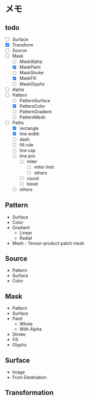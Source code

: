 メモ
====

todo
----

* [ ] Surface
* [x] Transform
* [ ] Source
* [ ] Mask
	+ [ ] MaskAlpha
	+ [x] MaskPaint
	+ [ ] MaskStroke
	+ [x] MaskFill
	+ [ ] MaskGlyphs
* [ ] Alpha
* [ ] Pattern
	+ [ ] PatternSurface
	+ [x] PatternColor
	+ [ ] PatternGradient
	+ [ ] PatternMesh
* [ ] Paths
	+ [x] rectangle
	+ [x] line width
	+ [ ] dash
	+ [ ] fill rule
	+ [ ] line cap
	+ [ ] line join
		- [ ] miter
			* [ ] miter limit
			* [ ] others
		- [ ] round
		- [ ] bevel
	+ [ ] others

Pattern
------

* Surface
* Color
* Gradient
	+ Linear
	+ Radial
* Mesh - Tensor-product patch mesh

Source
------

* Pattern
* Surface
* Color

Mask
----

* Pattern
* Surface
* Paint
	+ Whole
	+ With Alpha
* Stroke
* Fill
* Glyphs

Surface
-------

* Image
* From Destination

Transformation
--------------
